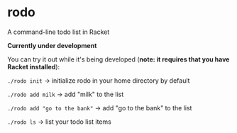 # rodo
A command-line todo list in Racket

**Currently under development**

You can try it out while it's being developed (**note: it requires that you have Racket installed**):

`./rodo init` -> initialize rodo in your home directory by default

`./rodo add milk` -> add "milk" to the list

`./rodo add "go to the bank"` -> add "go to the bank" to the list

`./rodo ls` -> list your todo list items


